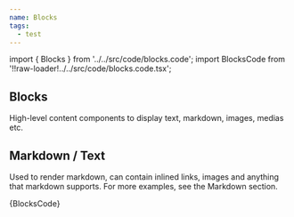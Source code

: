 ```yaml
---
name: Blocks
tags:
  - test
---
```


<!-- CODE IMPORTS -->

<!-- prettier-ignore -->
import { Blocks } from '../../src/code/blocks.code'; 
import BlocksCode from '!!raw-loader!../../src/code/blocks.code.tsx';

<!-- END CODE IMPORTS -->

<DocHeader props={props}/>

## Blocks

High-level content components to display text, markdown, images, medias etc.

## Markdown / Text

Used to render markdown, can contain inlined links, images and anything that
markdown supports. For more examples, see the Markdown section.

<Blocks />
<CodeBlock>{BlocksCode}</CodeBlock>
